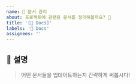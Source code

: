 ```yaml
---
name: 📄 문서 관리
about: 프로젝트에 관련된 문서를 정리해볼까요? 📗
title: '[📄 Docs]'
labels: '📄 Docs'
assignees: ''
---
```


## 📄 설명

> 어떤 문서들을 업데이트하는지 간략하게 써봅시다!
